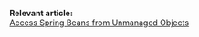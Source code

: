 **Relevant article:**  
[Access Spring Beans from Unmanaged Objects](https://sultanov.dev/blog/access-spring-beans-from-unmanaged-objects/)
